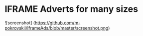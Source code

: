 # IFRAME Adverts for many sizes
![screenshot] (https://github.com/m-pokrovskii/IframeAds/blob/master/screenshot.png)